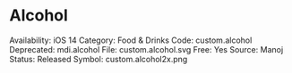 # Alcohol

Availability: iOS 14
Category: Food & Drinks
Code: custom.alcohol
Deprecated: mdi.alcohol
File: custom.alcohol.svg
Free: Yes
Source: Manoj
Status: Released
Symbol: custom.alcohol2x.png